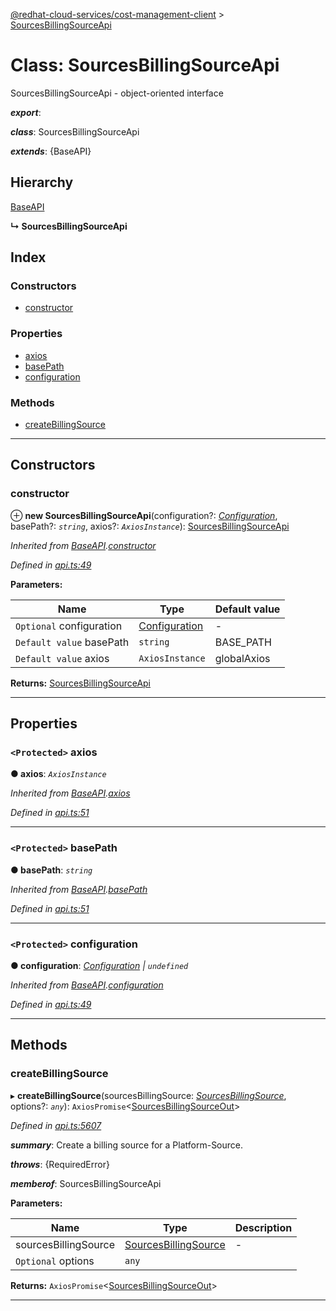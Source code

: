 [@redhat-cloud-services/cost-management-client](../README.md) > [SourcesBillingSourceApi](../classes/sourcesbillingsourceapi.md)

# Class: SourcesBillingSourceApi

SourcesBillingSourceApi - object-oriented interface

*__export__*: 

*__class__*: SourcesBillingSourceApi

*__extends__*: {BaseAPI}

## Hierarchy

 [BaseAPI](baseapi.md)

**↳ SourcesBillingSourceApi**

## Index

### Constructors

* [constructor](sourcesbillingsourceapi.md#constructor)

### Properties

* [axios](sourcesbillingsourceapi.md#axios)
* [basePath](sourcesbillingsourceapi.md#basepath)
* [configuration](sourcesbillingsourceapi.md#configuration)

### Methods

* [createBillingSource](sourcesbillingsourceapi.md#createbillingsource)

---

## Constructors

<a id="constructor"></a>

###  constructor

⊕ **new SourcesBillingSourceApi**(configuration?: *[Configuration](configuration.md)*, basePath?: *`string`*, axios?: *`AxiosInstance`*): [SourcesBillingSourceApi](sourcesbillingsourceapi.md)

*Inherited from [BaseAPI](baseapi.md).[constructor](baseapi.md#constructor)*

*Defined in [api.ts:49](https://github.com/RedHatInsights/javascript-clients/blob/master/packages/cost-management/api.ts#L49)*

**Parameters:**

| Name | Type | Default value |
| ------ | ------ | ------ |
| `Optional` configuration | [Configuration](configuration.md) | - |
| `Default value` basePath | `string` |  BASE_PATH |
| `Default value` axios | `AxiosInstance` |  globalAxios |

**Returns:** [SourcesBillingSourceApi](sourcesbillingsourceapi.md)

___

## Properties

<a id="axios"></a>

### `<Protected>` axios

**● axios**: *`AxiosInstance`*

*Inherited from [BaseAPI](baseapi.md).[axios](baseapi.md#axios)*

*Defined in [api.ts:51](https://github.com/RedHatInsights/javascript-clients/blob/master/packages/cost-management/api.ts#L51)*

___
<a id="basepath"></a>

### `<Protected>` basePath

**● basePath**: *`string`*

*Inherited from [BaseAPI](baseapi.md).[basePath](baseapi.md#basepath)*

*Defined in [api.ts:51](https://github.com/RedHatInsights/javascript-clients/blob/master/packages/cost-management/api.ts#L51)*

___
<a id="configuration"></a>

### `<Protected>` configuration

**● configuration**: *[Configuration](configuration.md) \| `undefined`*

*Inherited from [BaseAPI](baseapi.md).[configuration](baseapi.md#configuration)*

*Defined in [api.ts:49](https://github.com/RedHatInsights/javascript-clients/blob/master/packages/cost-management/api.ts#L49)*

___

## Methods

<a id="createbillingsource"></a>

###  createBillingSource

▸ **createBillingSource**(sourcesBillingSource: *[SourcesBillingSource](../interfaces/sourcesbillingsource.md)*, options?: *`any`*): `AxiosPromise`<[SourcesBillingSourceOut](../interfaces/sourcesbillingsourceout.md)>

*Defined in [api.ts:5607](https://github.com/RedHatInsights/javascript-clients/blob/master/packages/cost-management/api.ts#L5607)*

*__summary__*: Create a billing source for a Platform-Source.

*__throws__*: {RequiredError}

*__memberof__*: SourcesBillingSourceApi

**Parameters:**

| Name | Type | Description |
| ------ | ------ | ------ |
| sourcesBillingSource | [SourcesBillingSource](../interfaces/sourcesbillingsource.md) |  \- |
| `Optional` options | `any` |

**Returns:** `AxiosPromise`<[SourcesBillingSourceOut](../interfaces/sourcesbillingsourceout.md)>

___

